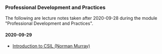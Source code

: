 ### Professional Development and Practices

The following are lecture notes taken after 2020-09-28 during the module "Professional Development and Practices".

#### 2020-09-29

* [Introduction to CSIL (Norman Murray)](001-introduction-to-csil.md) 
